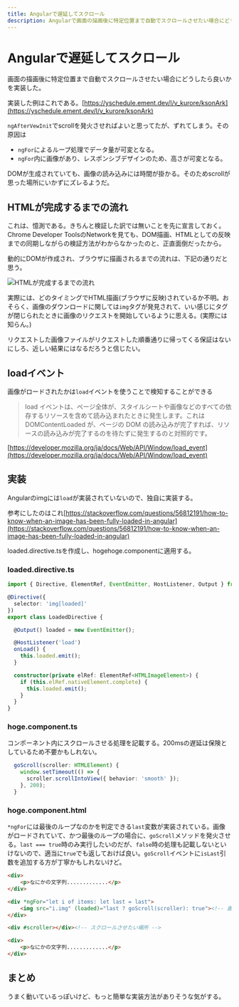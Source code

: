 ```yaml
---
title: Angularで遅延してスクロール
description: Angularで画面の描画後に特定位置まで自動でスクロールさせたい場合にどうしたら良いかを実装した。
---
```


# Angularで遅延してスクロール

画面の描画後に特定位置まで自動でスクロールさせたい場合にどうしたら良いかを実装した。

実装した例はこれである。[https://yschedule.ement.dev/l/v_kurore/ksonArk](https://yschedule.ement.dev/l/v_kurore/ksonArk)

<ClientOnly>
  <CallInFeedAdsense />
</ClientOnly>


`ngAfterVewInit`でscrollを発火させればよいと思ってたが、ずれてしまう。その原因は

* `ngFor`によるループ処理でデータ量が可変となる。
* `ngFor`内に画像があり、レスポンシブデザインのため、高さが可変となる。

DOMが生成されていても、画像の読み込みには時間が掛かる。そのためscrollが思った場所にいかずにズレるようだ。

## HTMLが完成するまでの流れ

これは、憶測である。きちんと検証した訳では無いことを先に宣言しておく。Chrome Developer ToolsのNetworkを見ても、DOM描画、HTMLとしての反映までの同期しながらの検証方法がわからなかったのと、正直面倒だったから。

動的にDOMが作成され、ブラウザに描画されるまでの流れは、下記の通りだと思う。

![HTMLが完成するまでの流れ](/images/Angular/lazy-scroll01.png)

実際には、どのタイミングでHTML描画(ブラウザに反映)されているか不明。おそらく、画像のダウンロードに関しては`img`タグが発見されて、いい感じにタグが閉じられたときに画像のリクエストを開始しているように思える。(実際には知らん。)

リクエストした画像ファイルがリクエストした順番通りに帰ってくる保証はないにしろ、近しい結果にはなるだろうと信じたい。

## loadイベント

画像がロードされたかは`load`イベントを使うことで検知することができる

> load イベントは、ページ全体が、スタイルシートや画像などのすべての依存するリソースを含めて読み込まれたときに発生します。これは DOMContentLoaded が、ページの DOM の読み込みが完了すれば、リソースの読み込みが完了するのを待たずに発生するのと対照的です。

[https://developer.mozilla.org/ja/docs/Web/API/Window/load_event](https://developer.mozilla.org/ja/docs/Web/API/Window/load_event)

## 実装

Angularのimgには`load`が実装されていないので、独自に実装する。

参考にしたのはこれ[https://stackoverflow.com/questions/56812191/how-to-know-when-an-image-has-been-fully-loaded-in-angular](https://stackoverflow.com/questions/56812191/how-to-know-when-an-image-has-been-fully-loaded-in-angular)

loaded.directive.tsを作成し、hogehoge.componentに適用する。

### loaded.directive.ts

```ts
import { Directive, ElementRef, EventEmitter, HostListener, Output } from '@angular/core';

@Directive({
  selector: 'img[loaded]'
})
export class LoadedDirective {

  @Output() loaded = new EventEmitter();

  @HostListener('load')
  onLoad() {
    this.loaded.emit();
  }

  constructor(private elRef: ElementRef<HTMLImageElement>) {
    if (this.elRef.nativeElement.complete) {
      this.loaded.emit();
    }
  }
}

```

### hoge.component.ts

コンポーネント内にスクロールさせる処理を記載する。200msの遅延は保険としているため不要かもしれない。

```ts
  goScroll(scroller: HTMLElement) {
    window.setTimeout(() => {
      scroller.scrollIntoView({ behavior: 'smooth' });
    }, 200);
  }
```

### hoge.component.html

`*ngFor`には最後のループなのかを判定できる`last`変数が実装されている。画像がロードされていて、かつ最後のループの場合に、`goScroll`メソッドを発火させる。`last === true`時のみ実行したいのだが、`false`時の処理も記載しないといけないので、適当に`true`でも返しておけば良い。`goScroll`イベントに`isLast`引数を追加する方が丁寧かもしれないけど。

```html
<div>
    <p>なにかの文字列.............</p>
</div>

<div *ngFor="let i of items: let last = last">
    <img src="i.img" (loaded)="last ? goScroll(scroller): true"><!-- 画面ロードしたら発火する -->
</div>

<div #scroller></div><!-- スクロールさせたい場所 -->

<div>
    <p>なにかの文字列.............</p>
</div>
```

## まとめ

うまく動いているっぽいけど、もっと簡単な実装方法がありそうな気がする。

<ClientOnly>
  <CallInFeedAdsense />
</ClientOnly>

